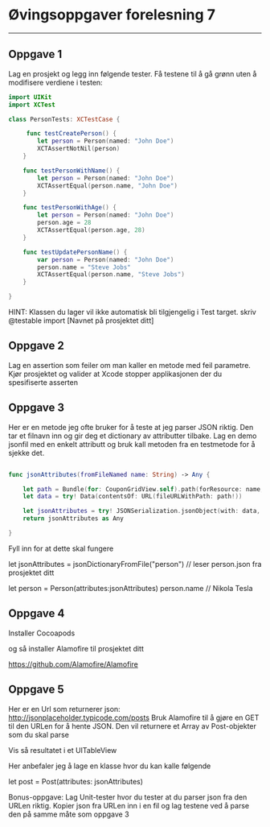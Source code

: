 # Øvingsoppgaver forelesning 7

---

## Oppgave 1

Lag en prosjekt og legg inn følgende tester.
Få testene til å gå grønn uten å modifisere verdiene i testen:

```swift
import UIKit
import XCTest

class PersonTests: XCTestCase {

     func testCreatePerson() {
        let person = Person(named: "John Doe")
        XCTAssertNotNil(person)
    }

    func testPersonWithName() {
        let person = Person(named: "John Doe")
        XCTAssertEqual(person.name, "John Doe")
    }

    func testPersonWithAge() {
        let person = Person(named: "John Doe")
        person.age = 28
        XCTAssertEqual(person.age, 28)
    }

    func testUpdatePersonName() {
        var person = Person(named: "John Doe")
        person.name = "Steve Jobs"
        XCTAssertEqual(person.name, "Steve Jobs")
    }

}
```

HINT:
Klassen du lager vil ikke automatisk bli tilgjengelig i Test target.
skriv @testable import [Navnet på prosjektet ditt]


## Oppgave 2

Lag en assertion som feiler om man kaller en metode med feil parametre.
Kjør prosjektet og valider at Xcode stopper applikasjonen der du spesifiserte asserten

## Oppgave 3

Her er en metode jeg ofte bruker for å teste at jeg parser JSON riktig. Den tar et filnavn inn og gir deg et dictionary av attributter tilbake. Lag en demo jsonfil med en enkelt attributt og bruk kall metoden fra en testmetode for å sjekke det.


```swift

func jsonAttributes(fromFileNamed name: String) -> Any {

    let path = Bundle(for: CouponGridView.self).path(forResource: name, ofType: "json")
    let data = try! Data(contentsOf: URL(fileURLWithPath: path!))

    let jsonAttributes = try! JSONSerialization.jsonObject(with: data, options: .allowFragments)
    return jsonAttributes as Any

}
```

Fyll inn for at dette skal fungere

let jsonAttributes = jsonDictionaryFromFile("person") // leser person.json fra prosjektet ditt

let person = Person(attributes:jsonAttributes)
person.name // Nikola Tesla


## Oppgave 4

Installer Cocoapods

og så installer Alamofire til prosjektet ditt

https://github.com/Alamofire/Alamofire


## Oppgave 5

Her er en Url som returnerer json:
http://jsonplaceholder.typicode.com/posts
Bruk Alamofire til å gjøre en GET til den URLen for å hente JSON. Den vil returnere et Array av Post-objekter som du skal parse

Vis så resultatet i et UITableView

Her anbefaler jeg å lage en klasse hvor du kan kalle følgende

let post = Post(attributes: jsonAttributes)

Bonus-oppgave: Lag Unit-tester hvor du tester at du parser json fra den URLen riktig. Kopier json fra URLen inn i en fil og lag testene ved å parse den på samme måte som oppgave 3
